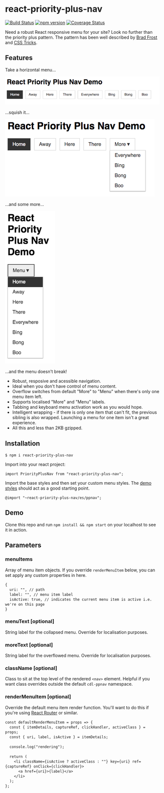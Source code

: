 # react-priority-plus-nav

[![Build Status](https://travis-ci.org/cliener/priority-plus-nav.svg?branch=master)](https://travis-ci.org/cliener/priority-plus-nav)
[![npm version](https://badge.fury.io/js/react-priority-plus-nav.svg)](https://badge.fury.io/js/react-priority-plus-nav)
[![Coverage Status](https://coveralls.io/repos/github/cliener/priority-plus-nav/badge.svg?branch=master)](https://coveralls.io/github/cliener/priority-plus-nav?branch=master)

Need a robust React responsive menu for your site? Look no further than the priority plus pattern. The pattern has been well described by [Brad Frost](http://bradfrost.com/blog/post/revisiting-the-priority-pattern/ "Revisiting the Priority+ Pattern") and [CSS Tricks](https://css-tricks.com/the-priority-navigation-pattern/ "The Priority+ Navigation Pattern").

## Features

Take a horizontal menu…

![Wide horizontal menu](images/ppnav-wide.png)

…squish it…

![Mid-size horizontal menu showing wrapped menu](images/ppnav-mid.png)

…and some more…

![Narrow horizontal menu showing collapse down to one item](images/ppnav-narrow.png)

…and the menu doesn't break!

* Robust, resposive and acessible navigation.
* Ideal when you don't have control of menu content.
* Overflow switches from default "More" to "Menu" when there's only one menu item left.
* Supports localised "More" and "Menu" labels.
* Tabbing and keyboard menu activation work as you would hope.
* Intelligent wrapping - if there is only one item that can't fit, the previous sibling is also wrapped. Launching a menu for one item isn't a great experience.
* All this and less than 2KB gzipped.

## Installation

```
$ npm i react-priority-plus-nav
```

Import into your react project:

```
import PriorityPlusNav from "react-priority-plus-nav";
```

Import the base styles and then set your custom menu styles. The [demo styles](./demo/src/demo.scss) should act as a good starting point.

```
@import "~react-priority-plus-nav/es/ppnav";
```

## Demo

Clone this repo and run `npm install && npm start` on your localhost to see it in action.

## Parameters

### menuItems

Array of menu item objects. If you override `renderMenuItem` below, you can set apply any custom properties in here.

```
{
  uri: "", // path
  label: "", // menu item label
  isActive: true, // indicates the current menu item is active i.e. we're on this page
}
```

### menuText [optional]

String label for the collapsed menu. Override for localisation purposes.

### moreText [optional]

String label for the overflowed menu. Override for localisation purposes.

### className [optional]

Class to sit at the top level of the rendered `<nav>` element. Helpful if you want class overrides outside the default `cdl-ppnav` namespace.

### renderMenuItem [optional]

Override the default menu item render function. You'll want to do this if you're using [React Router](https://github.com/ReactTraining/react-router) or similar.

```
const defaultRenderMenuItem = props => {
  const { itemDetails, captureRef, clickHandler, activeClass } = props;
  const { uri, label, isActive } = itemDetails;

  console.log("rendering");

  return (
    <li className={isActive ? activeClass : ""} key={uri} ref={captureRef} onClick={clickHandler}>
      <a href={uri}>{label}</a>
    </li>
  );
};
```
